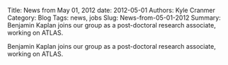 Title: News from May 01, 2012
date: 2012-05-01
Authors: Kyle Cranmer
Category: Blog
Tags: news, jobs
Slug: News-from-05-01-2012
Summary:  Benjamin Kaplan joins our group as a post-doctoral research associate, working on ATLAS.

 

 Benjamin Kaplan joins our group as a post-doctoral research associate, working on ATLAS.

 